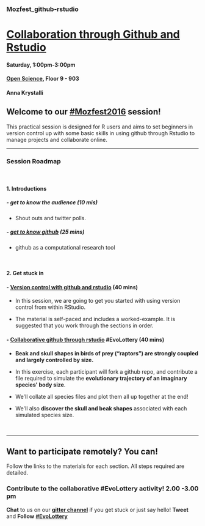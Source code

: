 ### Mozfest_github-rstudio


# [Collaboration through Github and Rstudio](https://app.mozillafestival.org/#_session-259)
#### Saturday, 1:00pm-3:00pm
#### [Open Science](https://app.mozillafestival.org/#_space-open-science), Floor 9 - 903
#### Anna Krystalli


## Welcome to our [#Mozfest2016](https://twitter.com/search?q=%23Mozfest2016&src=typd) session!


This practical session is designed for R users and aims to set beginners in version control up with some basic skills in using github through Rstudio to manage projects and collaborate online.


***

### **Session Roadmap**

<br>

#### **1. Introductions**

##### - **get to know the audience** (10 mis)
  - Shout outs and twitter polls.

##### - **[get to know github]()** (25 mins)
  - github as a computational research tool

<br>

#### **2. Get stuck in**

#### - [Version control with github and rstudio](https://github.com/mikecroucher/ISBE_Symposium) (40 mins)
  - In this session, we are going to get you started with using version control from within RStudio.

  - The material is self-paced and includes a worked-example. It is suggested that you work through the sections in order.

#### - [Collaborative github through rstudio]() #EvoLottery (40 mins)

  - **Beak and skull shapes in birds of prey (“raptors”) are strongly coupled and largely controlled by size.** 

  - In this exercise, each participant will fork a github repo, and contribute a file required to simulate the **evolutionary trajectory of an imaginary species' body size**. 
  
  - We'll collate all species files and plot them all up together at the end! 
  
  - We'll also **discover the skull and beak shapes** associated with each simulated species size.


<br>

***

## **Want to participate remotely? You can!**

Follow the links to the materials for each section. All steps required are detailed. 
### **Contribute to the collaborative #EvoLottery activity! 2.00 -3.00 pm**

**Chat** to us on our [**gitter channel**](https://gitter.im/mozfest-gh-rstudio/Lobby?utm_source=share-link&utm_medium=link&utm_campaign=share-link) if you get stuck or just say hello! **Tweet** and **Follow** [**#EvoLottery**](https://twitter.com/search?f=tweets&q=EvoLottery&src=typd)